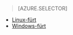 > [AZURE.SELECTOR]
- [Linux-fürt](../articles/hdinsight/hdinsight-hbase-tutorial-get-started-linux.md)
- [Windows-fürt](../articles/hdinsight/hdinsight-hbase-tutorial-get-started.md)


<!--HONumber=Sep16_HO4-->


